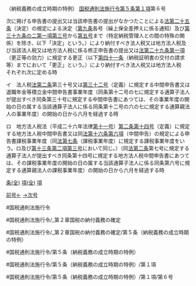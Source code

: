 （納税義務の成立時期の特例）
[国税通則法施行令第５条第１項](国税通則法施行＿令＿第５条第１項)第６号

次に掲げる申告書の提出又は当該申告書の提出がなかつたことによる[法第二十五条](国税通則法＿＿＿＿＿第２５条第１項)（決定）の規定による決定（[第九条](国税通則法施行＿令＿第９条第１項)各号（繰上保全差押えに係る通知）及び[第三十九条の二第一項第三号](国税通則法施行＿令＿第３９条の２第１項第３号)から[第五号](国税通則法施行＿令＿第５条第１項第５号)まで（特定納税管理人との間の特殊の関係）を除き、以下「決定」という。）により納付すべき法人税又は地方法人税及び当該法人税又は地方法人税に係る修正申告書の提出又は[法第二十九条第一項](国税通則法＿＿＿＿＿第２９条第１項)（更正等の効力）に規定する更正（以下[第四十一条](国税通則法施行＿令＿第４１条第１項)（納税証明書の交付の請求等）までにおいて「更正」という。）により納付すべき法人税又は地方法人税　それぞれ次に定める時

イ　法人税[法第二条](国税通則法＿＿＿＿＿第２条第１項)第三十号又は[第三十二号](国税通則法施行＿令＿第５条第１項第３２号)（定義）に規定する中間申告書又は退職年金等積立金中間申告書事業年度（同条第十二号の七に規定する通算子法人が提出すべき同条第三十号に規定する中間申告書にあつては、その事業年度の開始の日の属する当該通算子法人に係る同条第十二号の六の七に規定する通算親法人の事業年度）の開始の日から六月を経過する時

ロ　地方法人税法（平成二十六年法律[第十一号](国税通則法施行＿令＿第５条第１項第１１号)）[第二条](国税通則法施行＿令＿第２条第１項)[第十四号](国税通則法施行＿令＿第５条第１項第１４号)（定義）に規定する地方法人税中間申告書又は同[法第十六条第六項](国税通則法＿＿＿＿＿第１６条第６項)（中間申告）の規定による申告書課税事業年度（同[法第七条](国税通則法＿＿＿＿＿第７条第１項)（課税事業年度）に規定する課税事業年度をいう。ロ及び[第十三条第二項第三号](国税通則法施行＿令＿第１３条第２項第３号)において同じ。）（同[法第二条](国税通則法＿＿＿＿＿第２条第１項)第七号に規定する通算子法人が提出すべき同条第十四号に規定する地方法人税中間申告書にあつては、その課税事業年度の開始の日の属する当該通算子法人に係る同条第六号に規定する通算親法人の課税事業年度）の開始の日から六月を経過する時

[条(全)](国税通則法施行＿令＿第５条_.md)    [項(全)](国税通則法施行＿令＿第５条第１項_.md)    [項](国税通則法施行＿令＿第５条第１項.md)

[前号←](国税通則法施行＿令＿第５条第１項第５号.md)    [→次号](国税通則法施行＿令＿第５条第１項第７号.md)

#国税通則法施行令

#国税通則法施行令/_第２章国税の納付義務の確定

#国税通則法施行令/_第２章国税の納付義務の確定/第５条（納税義務の成立時期の特例）

#国税通則法施行令/第５条（納税義務の成立時期の特例）

#国税通則法施行令/第５条（納税義務の成立時期の特例）/第１項

#国税通則法施行令/第５条（納税義務の成立時期の特例）/第１項/第６号

